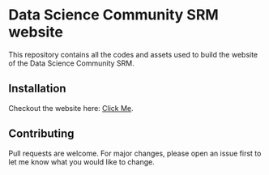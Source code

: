 # Data Science Community SRM website

This repository contains all the codes and assets used to build the website of the Data Science Community SRM.

## Installation

Checkout the website here: [Click Me](https://dscommunity.in).

## Contributing
Pull requests are welcome. For major changes, please open an issue first to let me know what you would like to change.

